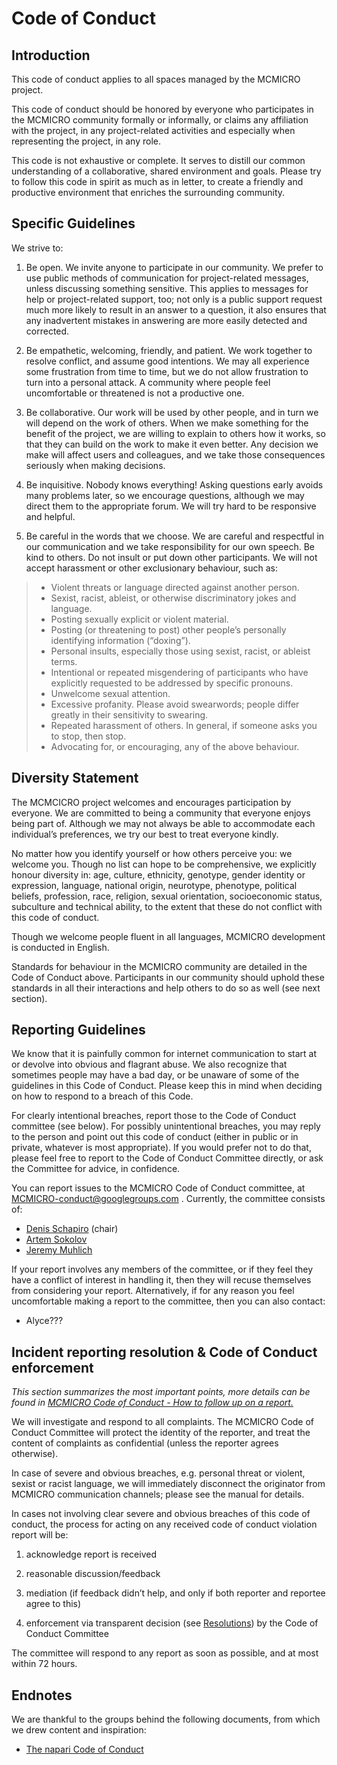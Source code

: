 # Code of Conduct

## Introduction

This code of conduct applies to all spaces managed by the MCMICRO project.

This code of conduct should be honored by everyone who participates in the MCMICRO community formally or informally, or claims any affiliation with the project, in any project-related activities and especially when representing the project, in any role.

This code is not exhaustive or complete. It serves to distill our common understanding of a collaborative, shared environment and goals. Please try to follow this code in spirit as much as in letter, to create a friendly and productive environment that enriches the surrounding community.

## Specific Guidelines

We strive to:

1. Be open. We invite anyone to participate in our community. We prefer to use public methods of communication for project-related messages, unless discussing something sensitive. This applies to messages for help or project-related support, too; not only is a public support request much more likely to result in an answer to a question, it also ensures that any inadvertent mistakes in answering are more easily detected and corrected.

2. Be empathetic, welcoming, friendly, and patient. We work together to resolve conflict, and assume good intentions. We may all experience some frustration from time to time, but we do not allow frustration to turn into a personal attack. A community where people feel uncomfortable or threatened is not a productive one.

3. Be collaborative. Our work will be used by other people, and in turn we will depend on the work of others. When we make something for the benefit of the project, we are willing to explain to others how it works, so that they can build on the work to make it even better. Any decision we make will affect users and colleagues, and we take those consequences seriously when making decisions.

4. Be inquisitive. Nobody knows everything! Asking questions early avoids many problems later, so we encourage questions, although we may direct them to the appropriate forum. We will try hard to be responsive and helpful.

5. Be careful in the words that we choose. We are careful and respectful in our communication and we take responsibility for our own speech. Be kind to others. Do not insult or put down other participants. We will not accept harassment or other exclusionary behaviour, such as:

> * Violent threats or language directed against another person.
> * Sexist, racist, ableist, or otherwise discriminatory jokes and language.
> * Posting sexually explicit or violent material.
> * Posting (or threatening to post) other people’s personally identifying information (“doxing”).
> * Personal insults, especially those using sexist, racist, or ableist terms.
> * Intentional or repeated misgendering of participants who have explicitly requested to be addressed by specific pronouns.
> * Unwelcome sexual attention.
> * Excessive profanity. Please avoid swearwords; people differ greatly in their sensitivity to swearing.
> * Repeated harassment of others. In general, if someone asks you to stop, then stop.
> * Advocating for, or encouraging, any of the above behaviour.

## Diversity Statement

The MCMCICRO project welcomes and encourages participation by everyone. We are committed to being a community that everyone enjoys being part of. Although we may not always be able to accommodate each individual’s preferences, we try our best to treat everyone kindly.

No matter how you identify yourself or how others perceive you: we welcome you. Though no list can hope to be comprehensive, we explicitly honour diversity in: age, culture, ethnicity, genotype, gender identity or expression, language, national origin, neurotype, phenotype, political beliefs, profession, race, religion, sexual orientation, socioeconomic status, subculture and technical ability, to the extent that these do not conflict with this code of conduct.

Though we welcome people fluent in all languages, MCMICRO development is conducted in English.

Standards for behaviour in the MCMICRO community are detailed in the Code of Conduct above. Participants in our community should uphold these standards in all their interactions and help others to do so as well (see next section).

## Reporting Guidelines

We know that it is painfully common for internet communication to start at or devolve into obvious and flagrant abuse. We also recognize that sometimes people may have a bad day, or be unaware of some of the guidelines in this Code of Conduct. Please keep this in mind when deciding on how to respond to a breach of this Code.

For clearly intentional breaches, report those to the Code of Conduct committee (see below). For possibly unintentional breaches, you may reply to the person and point out this code of conduct (either in public or in private, whatever is most appropriate). If you would prefer not to do that, please feel free to report to the Code of Conduct Committee directly, or ask the Committee for advice, in confidence.

You can report issues to the MCMICRO Code of Conduct committee, at MCMICRO-conduct@googlegroups.com . Currently, the committee consists of:

* [Denis Schapiro](https://github.com/DenisSch) (chair)
* [Artem Sokolov](https://github.com/ArtemSokolov)
* [Jeremy Muhlich](https://github.com/jmuhlich)

If your report involves any members of the committee, or if they feel they have a conflict of interest in handling it, then they will recuse themselves from considering your report. Alternatively, if for any reason you feel uncomfortable making a report to the committee, then you can also contact:

* Alyce???

## Incident reporting resolution & Code of Conduct enforcement

*This section summarizes the most important points, more details can be found in [MCMICRO Code of Conduct - How to follow up on a report.](https://github.com/labsyspharm/mcmicro/docs/CODE_OF_CONDUCT_REPORTING.md)*

We will investigate and respond to all complaints. The MCMICRO Code of Conduct Committee will protect the identity of the reporter, and treat the content of complaints as confidential (unless the reporter agrees otherwise).

In case of severe and obvious breaches, e.g. personal threat or violent, sexist or racist language, we will immediately disconnect the originator from MCMICRO communication channels; please see the manual for details.

In cases not involving clear severe and obvious breaches of this code of conduct, the process for acting on any received code of conduct violation report will be:

1. acknowledge report is received

2. reasonable discussion/feedback

3. mediation (if feedback didn’t help, and only if both reporter and reportee agree to this)

4. enforcement via transparent decision (see [Resolutions](https://github.com/napari/napari/blob/master/docs/REPORT_HANDLING_MANUAL.md#resolutions)) by the Code of Conduct Committee

The committee will respond to any report as soon as possible, and at most within 72 hours.

## Endnotes

We are thankful to the groups behind the following documents, from which we drew content and inspiration:

* [The napari Code of Conduct](https://github.com/napari)

